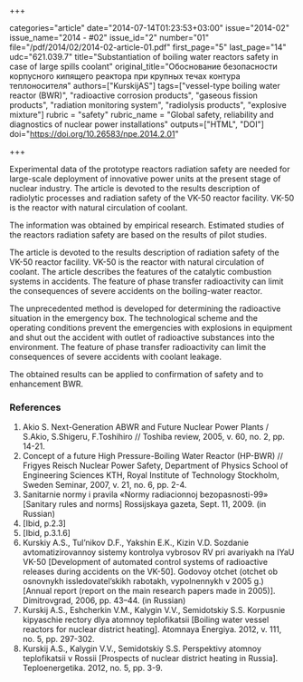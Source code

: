 +++

categories="article"
date="2014-07-14T01:23:53+03:00"
issue="2014-02"
issue_name="2014 - #02"
issue_id="2"
number="01"
file="/pdf/2014/02/2014-02-article-01.pdf"
first_page="5"
last_page="14"
udc="621.039.7"
title="Substantiation of boiling water reactors safety in case of large spills coolant"
original_title="Обоснование безопасности корпусного кипящего реактора при крупных течах контура теплоносителя"
authors=["KurskijAS"]
tags=["vessel-type boiling water reactor (BWR)", "radioactive corrosion products", "gaseous fission products", "radiation monitoring system", "radiolysis products", "explosive mixture"]
rubric = "safety"
rubric_name = "Global safety, reliability and diagnostics of nuclear power installations"
outputs=["HTML", "DOI"]
doi="https://doi.org/10.26583/npe.2014.2.01"

+++

Experimental data of the prototype reactors radiation safety are needed for large-scale deployment of innovative power units at the present stage of nuclear industry. The article is devoted to the results description of radiolytic processes and radiation safety of the VK-50 reactor facility. VK-50 is the reactor with natural circulation of coolant.

The information was obtained by empirical research. Estimated studies of the reactors radiation safety are based on the results of pilot studies.

The article is devoted to the results description of radiation safety of the VK-50 reactor facility. VK-50 is the reactor with natural circulation of coolant. The article describes the features of the catalytic combustion systems in accidents. The feature of phase transfer radioactivity can limit the consequences of severe accidents on the boiling-water reactor.

The unprecedented method is developed for determining the radioactive situation in the emergency box. The technological scheme and the operating conditions prevent the emergencies with explosions in equipment and shut out the accident with outlet of radioactive substances into the environment. The feature of phase transfer radioactivity can limit the consequences of severe accidents with coolant leakage.

The obtained results can be applied to confirmation of safety and to enhancement BWR.

### References

1. Akio S. Next-Generation ABWR and Future Nuclear Power Plants / S.Akio, S.Shigeru, F.Toshihiro // Toshiba review, 2005, v. 60, no. 2, рр. 14-21.
2. Concept of a future High Pressure-Boiling Water Reactor (HP-BWR) // Frigyes Reisch Nuclear Power Safety, Department of Physics School of Engineering Sciences KTH, Royal Institute of Technology Stockholm, Sweden Seminar, 2007, v. 21, no. 6, рр. 2-4.
3. Sanitarnie normy i pravila «Normy radiacionnoj bezopasnosti-99» [Sanitary rules and norms] Rossijskaya gazeta, Sept. 11, 2009. (in Russian)
4. [Ibid, p.2.3]
5. [Ibid, p.3.1.6]
6. Kurskiy A.S., Tul’nikov D.F., Yakshin E.K., Kizin V.D. Sozdanie avtomatizirovannoy sistemy kontrolya vybrosov RV pri avariyakh na IYaU VK-50 [Development of automated control systems of radioactive releases during accidents on the VK-50]. Godovoy otchet (otchet ob osnovnykh issledovatel’skikh rabotakh, vypolnennykh v 2005 g.) [Annual report (report on the main research papers made in 2005)]. Dimitrovgrad, 2006, pp. 43–44. (in Russian)
7. Kurskij A.S., Eshcherkin V.M., Kalygin V.V., Semidotskiy S.S. Korpusnie kipyaschie rectory dlya atomnoy teplofikatsii [Boiling water vessel reactors for nuclear district heating]. Atomnaya Energiya. 2012, v. 111, no. 5, рр. 297-302.
8. Kurskij A.S., Kalygin V.V., Semidotskiy S.S. Perspektivy atomnoy teplofikatsii v Rossii [Prospects of nuclear district heating in Russia]. Teploenergetika. 2012, no. 5, рр. 3-9.